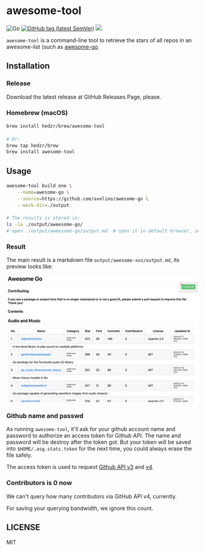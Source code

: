 # awesome-tool

![Go](https://github.com/hedzr/awesome-tool/workflows/Go/badge.svg)
[![GitHub tag (latest SemVer)](https://img.shields.io/github/tag/hedzr/awesome-tool.svg?label=release)](https://github.com/hedzr/awesome-tool/releases)
[![](https://img.shields.io/badge/go-dev-green)](https://pkg.go.dev/github.com/hedzr/awesome-tool)

<!--
[![Build Status](https://travis-ci.com/hedzr/awesome-tool.svg?branch=master)](https://travis-ci.com/hedzr/awesome-tool)
-->

`awesome-tool` is a command-line tool to retrieve the stars of all repos in an awesome-list (such as [awesome-go](https://github.com/avelino/awesome-go).



## Installation

### Release

Download the latest release at GitHub Releases Page, please.

### Homebrew (macOS)

```bash
brew install hedzr/brew/awesome-tool

# Or:
brew tap hedzr/brew
brew install awesome-tool
```

## Usage

```bash
awesome-tool build one \
    --name=awesome-go \
    --source=https://github.com/avelino/awesome-go \
    --work-dir=./output

# The results is stored in:
ls -la ./output/aweesome-go/
# open ./output/aweesome-go/output.md  # open it in default browser, such as chrome, ...
```

<!-- TODO

```bash
awesome-tool build all \
    --name=awesome \
    --topic=https://github.com/topics/awesome \
    --work-dir=./output
```

-->



### Result

The main result is a markdown file `output/awesome-xxx/output.md`, its preview looks like:

![ago-mkd-preview](docs/images/ago-mkd-preview.png)





### Github name and passwd

As running `awesome-tool`, it'll ask for your github account name and password to authorize an access token for Github API. The name and password will be destroy after the token got. But your token will be saved into `$HOME/.asg.stats.token` for the next time, you could always erase the file safely.

The access token is used to request [Github API v3](https://developer.github.com/v3/) and [v4](https://developer.github.com/v4/).


### Contributors is 0 now

We can't query how many contributors via GitHub API v4, currently.

For saving your querying bandwidth, we ignore this count.
 

## LICENSE

MIT
